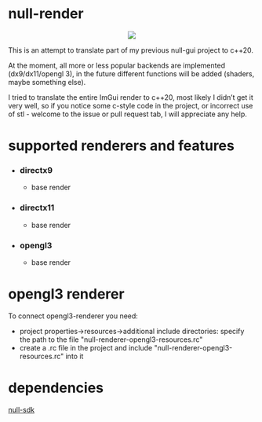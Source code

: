 ﻿# null-render
<p align="center">
  <img src="https://user-images.githubusercontent.com/60057961/205475625-1f49c685-4330-47f9-b583-30c094491026.png">
</p>
This is an attempt to translate part of my previous null-gui project to c++20.

At the moment, all more or less popular backends are implemented (dx9/dx11/opengl 3), in the future different functions will be added (shaders, maybe something else).

I tried to translate the entire ImGui render to c++20, most likely I didn’t get it very well, so if you notice some c-style code in the project, or incorrect use of stl - welcome to the issue or pull request tab, I will appreciate any help.

# supported renderers and features
- ### directx9
    - base render
- ### directx11
    - base render
- ### opengl3
    - base render

# opengl3 renderer
To connect opengl3-renderer you need:
- project properties->resources->additional include directories: specify the path to the file "null-renderer-opengl3-resources.rc"
- create a .rc file in the project and include "null-renderer-opengl3-resources.rc" into it

# dependencies
[null-sdk](https://github.com/nullptr-sources/null-sdk)